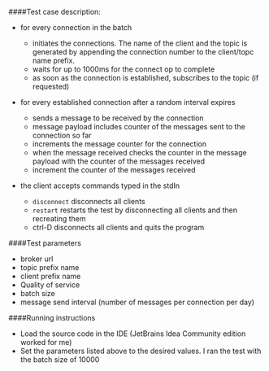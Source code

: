 ####Test case description:
 
 * for every connection in the batch
   - initiates the connections. The name of the client and the topic is generated by appending the connection number to the client/topc name prefix.
   - waits for up to 1000ms for the connect op to complete
   - as soon as the connection is established, subscribes to the topic (if requested)

 * for every established connection after a random interval expires
   - sends a message to be received by the connection
   - message payload includes counter of the messages sent to the connection so far
   - increments the message counter for the connection
   - when the message received checks the counter in the message payload with the counter of the messages received 
   - increment the counter of the messages received
 
 * the client accepts commands typed in the stdIn
   - `disconnect` disconnects all clients
   - `restart` restarts the test by disconnecting all clients and then recreating them
   - ctrl-D disconnects all clients and quits the program

####Test parameters
 * broker url
 * topic prefix name
 * client prefix name
 * Quality of service
 * batch size
 * message send interval (number of messages per connection per day)

####Running instructions
 * Load the source code in the IDE (JetBrains Idea Community edition worked for me)
 * Set the parameters listed above to the desired values. I ran the test with the batch size of 10000
